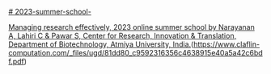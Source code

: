 [# 2023-summer-school-](https://pawar1550.wixsite.com/claflin-courses/copy-of-biomedical-biomaterials-inter)

[Managing research effectively, 2023 online summer school by Narayanan A, Lahiri C & Pawar S, Center for Research, Innovation & Translation, Department of Biotechnology, Atmiya University, India.](https://atmiyauni.ac.in/)(https://www.claflin-computation.com/_files/ugd/81dd80_c9592316356c4638915e40a5a42c6bdf.pdf)

